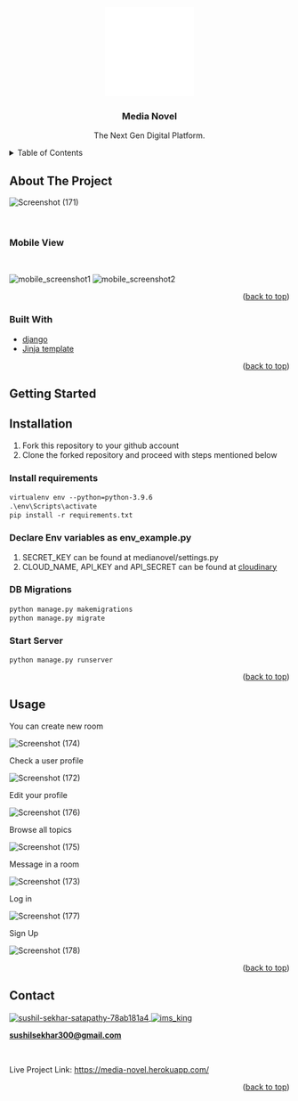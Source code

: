<div id="top"></div>

<!-- PROJECT LOGO -->
<br />
<div align="center">
  <a href="https://github.com/Sushil211/Media-Novel">
    <img src="static/images/MediaNovel_logos_white.png" alt="Logo" width="160" height="160">
  </a>

  <h3 align="center">Media Novel</h3>

  <p align="center">
    The Next Gen Digital Platform.
    <br />
  </p>
</div>



<!-- TABLE OF CONTENTS -->
<details>
  <summary>Table of Contents</summary>
  <ol>
    <li>
      <a href="#about-the-project">About The Project</a>
      <ul>
        <li><a href="#built-with">Built With</a></li>
      </ul>
    </li>
    <li>
      <a href="#getting-started">Getting Started</a>
      <ul>
        <li><a href="#installation">Installation</a></li>
      </ul>
    </li>
    <li><a href="#usage">Usage</a></li>
    <li><a href="#contact">Contact</a></li>
  </ol>
</details>



<!-- ABOUT THE PROJECT -->
## About The Project

![Screenshot (171)](https://user-images.githubusercontent.com/54482089/140600537-b0e6eb15-b11d-4f91-8128-79e82137d0e1.png)

<br />

### Mobile View

<br />

![mobile_screenshot1](https://user-images.githubusercontent.com/54482089/140600210-c150a14b-b874-4161-be09-6107a4af07fa.jpeg)
![mobile_screenshot2](https://user-images.githubusercontent.com/54482089/140600212-cfa72b33-56e4-425a-a804-0ed3bc33fcea.jpeg)

<p align="right">(<a href="#top">back to top</a>)</p>

### Built With

* [django](https://www.djangoproject.com/)
* [Jinja template](https://jinja.palletsprojects.com/en/3.0.x/)

<p align="right">(<a href="#top">back to top</a>)</p>

<!-- GETTING STARTED -->
## Getting Started

## Installation
1. Fork this repository to your github account
2. Clone the forked repository and proceed with steps mentioned below

### Install requirements
```
virtualenv env --python=python-3.9.6
.\env\Scripts\activate 
pip install -r requirements.txt
```
### Declare Env variables as env_example.py
1. SECRET_KEY can be found at medianovel/settings.py <br />
2. CLOUD_NAME, API_KEY and API_SECRET can be found at <a href="https://cloudinary.com/">cloudinary</a>

### DB Migrations
```
python manage.py makemigrations
python manage.py migrate
```
### Start Server
```
python manage.py runserver
```

<p align="right">(<a href="#top">back to top</a>)</p>



<!-- USAGE EXAMPLES -->
## Usage

You can create new room

![Screenshot (174)](https://user-images.githubusercontent.com/54482089/140600547-e65497ac-b9f9-465b-9a09-3fb595bee591.png)

Check a user profile

![Screenshot (172)](https://user-images.githubusercontent.com/54482089/140600540-dcbe20b6-c297-4275-ac79-0f445282c5be.png)

Edit your profile

![Screenshot (176)](https://user-images.githubusercontent.com/54482089/140600559-f9dd327f-5cec-4378-9fb6-7e56fc949faf.png)

Browse all topics

![Screenshot (175)](https://user-images.githubusercontent.com/54482089/140600553-d868354f-d330-4ec9-aba6-452479e19e65.png)

Message in a room

![Screenshot (173)](https://user-images.githubusercontent.com/54482089/140600542-a16cc9b1-6007-4165-84dc-774dec254003.png)

Log in

![Screenshot (177)](https://user-images.githubusercontent.com/54482089/140600564-56cc1abd-013a-4472-8e2d-aff817eeee21.png)

Sign Up

![Screenshot (178)](https://user-images.githubusercontent.com/54482089/140600570-8591bddc-b3cd-4332-adf6-1e0d83fd429d.png)

<p align="right">(<a href="#top">back to top</a>)</p>

<!-- CONTACT -->
## Contact

<a href="https://linkedin.com/in/sushil-sekhar-satapathy-78ab181a4" target="blank">
<img align="center" src="https://cdn.jsdelivr.net/npm/simple-icons@3.0.1/icons/linkedin.svg" alt="sushil-sekhar-satapathy-78ab181a4" height="30" width="40" />
</a>

<a href="https://twitter.com/ims_king" target="blank">
<img align="center" src="https://cdn.jsdelivr.net/npm/simple-icons@3.0.1/icons/twitter.svg" alt="ims_king" height="30" width="40" />
</a>

**sushilsekhar300@gmail.com**

<br />

Live Project Link: https://media-novel.herokuapp.com/

<p align="right">(<a href="#top">back to top</a>)</p>
